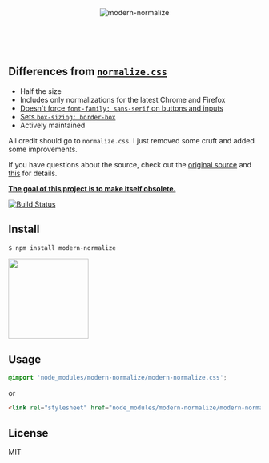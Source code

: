 <div align="center">
	<img src="https://rawgit.com/sindresorhus/modern-normalize/master/media/logo.svg" alt="modern-normalize">
	<br>
	<br>
	<br>
	<br>
	<br>
</div>


## Differences from [`normalize.css`](https://github.com/necolas/normalize.css)

- Half the size
- Includes only normalizations for the latest Chrome and Firefox
- [Doesn't force `font-family: sans-serif` on buttons and inputs](https://github.com/necolas/normalize.css/issues/694)
- [Sets `box-sizing: border-box`](https://www.paulirish.com/2012/box-sizing-border-box-ftw/)
- Actively maintained

All credit should go to `normalize.css`. I just removed some cruft and added some improvements.

If you have questions about the source, check out the [original source](https://github.com/necolas/normalize.css/blame/master/normalize.css) and [this](https://github.com/necolas/normalize.css#extended-details-and-known-issues) for details.

[**The goal of this project is to make itself obsolete.**](https://github.com/sindresorhus/modern-normalize/issues/2)

[![Build Status](https://travis-ci.org/sindresorhus/modern-normalize.svg?branch=master)](https://travis-ci.org/sindresorhus/modern-normalize)


## Install

```
$ npm install modern-normalize
```

<a href="https://www.patreon.com/sindresorhus">
	<img src="https://c5.patreon.com/external/logo/become_a_patron_button@2x.png" width="160">
</a>


## Usage

```css
@import 'node_modules/modern-normalize/modern-normalize.css';
```

or

```html
<link rel="stylesheet" href="node_modules/modern-normalize/modern-normalize.css">
```


## License

MIT
